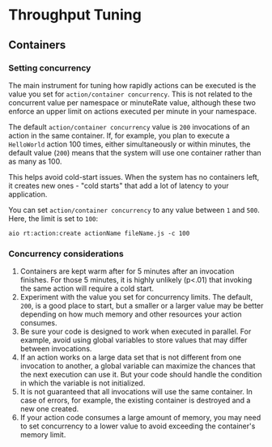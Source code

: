 # Throughput Tuning

## Containers

### Setting concurrency

The main instrument for tuning how rapidly actions can be executed is the value you set for `action/container concurrency`. This is not related to the concurrent value per namespace or minuteRate value, although these two enforce an upper limit on actions executed per minute in your namespace.

The default `action/container concurrency` value is `200` invocations of an action in the same container. If, for example, you plan to execute a `HelloWorld` action 100 times, either simultaneously or within minutes, the default value (`200`) means that the system will use one container rather than as many as 100.

This helps avoid cold-start issues. When the system has no containers left, it creates new ones - "cold starts" that add a lot of latency to your application.

You can set `action/container concurrency` to any value between `1` and `500`. Here, the limit is set to `100`:

```
aio rt:action:create actionName fileName.js -c 100
```

### Concurrency considerations

1. Containers are kept warm after for 5 minutes after an invocation finishes. For those 5 minutes, it is highly unlikely (p<.01) that invoking the same action will require a cold start.
2. Experiment with the value you set for concurrency limits. The default, `200`, is a good place to start, but a smaller or a larger value may be better depending on how much memory and other resources your action consumes.  
3. Be sure your code is designed to work when executed in parallel. For example, avoid using global variables to store values that may differ between invocations.
4. If an action works on a large data set that is not different from one invocation to another, a global variable can maximize the chances that the next execution can use it. But your code should handle the condition in which the variable is not initialized.
5. It is not guaranteed that all invocations will use the same container. In case of errors, for example, the existing container is destroyed and a new one created.
6. If your action code consumes a large amount of memory, you may need to set concurrency to a lower value to avoid exceeding the container's memory limit.
